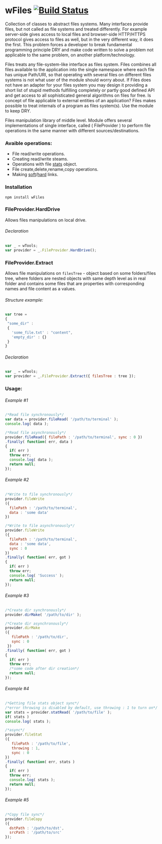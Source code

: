 # wFiles [![Build Status](https://travis-ci.org/Wandalen/wFiles.svg?branch=master)](https://travis-ci.org/Wandalen/wFiles) 

Collection of classes to abstract files systems. Many interfaces provide files, but not called as file systems and treated differently. For example server-side gives access to local files and browser-side HTTP/HTTPS protocol gives access to files as well, but in the very different way, it does the first. This problem forces a developer to break fundamental programming principle DRY and make code written to solve a problem not applicable to the same problem, on another platform/technology.

Files treats any file-system-like interface as files system. Files combines all files available to the application into the single namespace where each file has unique Path/URI, so that operating with several files on different files systems is not what user of the module should worry about. If Files does not have an adapter for your files system you may design it providing a short list of stupid methods fulfilling completely or partly good defined API and get access to all sophisticated general algorithms on files for free. Is concept of file applicable to external entities of an application? Files makes possible to treat internals of a program as files system(s). Use the module to keep DRY.

Files manipulation library of middle level. Module offers several implementations  of single interface, called ( FileProvider ) to perform file operations in the same manner with different sources/destinations.

### Avaible operations:
* File read/write operations.
* Creating read/write steams.
* Operations with file [stats](https://nodejs.org/api/fs.html#fs_class_fs_stats) object.
* File create,delete,rename,copy operations.
* Making [soft](https://en.wikipedia.org/wiki/Symbolic_link)/[hard](https://en.wikipedia.org/wiki/Hard_link) links.

### Installation
```terminal
npm install wFiles
```

### FileProvider.HardDrive
Allows files manipulations on local drive.

###### Declaration
```javascript
var _ = wTools;
var provider = _.FileProvider.HardDrive();
```

### FileProvider.Extract
Allows file manipulations on `filesTree` - object based on some folders/files tree, where folders are nested objects with same depth level as in real folder and contains some files that are properties with corresponding names and file content as a values.

###### Structure example:
```javascript
var tree =
{
 "some_dir" :
 {
   'some_file.txt' : "content",
   'empty_dir' : {}
 }
}
```
###### Declaration
```javascript
var _ = wTools;
var provider = _.FileProvider.Extract({ filesTree : tree });
```
<!-- ###### FileProvider.Url desc here -->
### Usage:

###### Example #1
```javascript
/*Read file synchronously*/
var data = provider.fileRead( '/path/to/terminal' );
console.log( data );

/*Read file asynchronously*/
provider.fileRead({ filePath : '/path/to/terminal', sync : 0 })
.finally( function( err, data )
{
  if( err )
  throw err;
  console.log( data );
  return null;
});
```
###### Example #2
```javascript
/*Write to file synchronously*/
provider.fileWrite
({
  filePath : '/path/to/terminal',
  data : 'some data'
})

/*Write to file asynchronously*/
provider.fileWrite
({
  filePath : '/path/to/terminal',
  data : 'some data',
  sync : 0
})
.finally( function( err, got )
{
  if( err )
  throw err;
  console.log( 'Success' );
  return null;
});
```
###### Example #3
```javascript
/*Create dir synchronously*/
provider.dirMake( '/path/to/dir' );

/*Create dir asynchronously*/
provider.dirMake
({
   filePath : '/path/to/dir',
   sync : 0
 })
.finally( function( err, got )
{
  if( err )
  throw err;
  /*some code after dir creation*/
  return null;
});
```
###### Example #4
```javascript
/*Getting file stats object sync*/
/*error throwing is disabled by default, use throwing : 1 to turn on*/
var stats = provider.statRead( '/path/to/file' );
if( stats )
console.log( stats );

/*async*/
provider.fileStat
({
   filePath : '/path/to/file',
   throwing : 1,
   sync : 0
})
.finally( function( err, stats )
{
  if( err )
  throw err;
  console.log( stats );
  return null;
});
```
###### Example #5
```javascript
/*Copy file sync*/
provider.fileCopy
({
  dstPath : '/path/to/dst',
  srcPath : '/path/to/src'
});

```


<!-- # Methods -> later
If sync option is avaible - method supports sync/async modes. Use `true` for synchronous and `false` for async. In asynchronous mode [wConsequence]( https://github.com/Wandalen/wConsequence ) object is returned.
* ##### fileReadAct - returns file content in specified `encoding`.
>  - sync  { Boolean } - sync/async mode switch, default = false;
>  - filePath { String } - path to target file;
>  - encoding { String } - sets encoding, default = 'utf8'.
* ##### createReadStreamAct - creates readable stream for file specified by `filePath`.
>  - sync  { Boolean } - sync/async mode switch, default = false;
>  - filePath { String } - path to target file; -->






